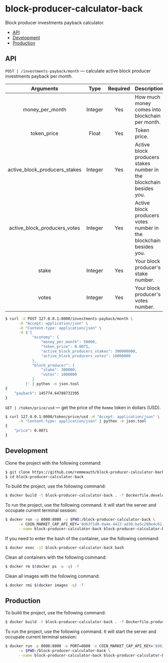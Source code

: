 # block-producer-calculator-back

Block producer investments payback calculator.

  * [API](#api)
  * [Development](#development)
  * [Production](#production)

## API

`POST | /investments-payback/month` — calculate active block producer investments payback per month.

| Arguments                     | Type    | Required | Description                                                         |
| :---------------------------: | :-----: | :------: | ------------------------------------------------------------------- |
| money_per_month               | Integer | Yes      | How much money comes into blockchain per month.                     |
| token_price                   | Float   | Yes      | Token price.                                                        |
| active_block_producers_stakes | Integer | Yes      | Active block producers stakes number in the blockchain besides you. |
| active_block_producers_votes  | Integer | Yes      | Active block producers votes number in the blockchain besides you.  |
| stake                         | Integer | Yes      | Your block producer's stake number.                                 |
| votes                         | Integer | Yes      | Your block producer's votes number.                                 |

```bash
$ curl -X POST 127.0.0.1:8000/investments-payback/month \
      -H "Accept: application/json" \
      -H "Content-type: application/json" \
      -d $'{
            "economy": {
                "money_per_month": 50000,
                "token_price": 0.0071,
                "active_block_producers_stakes": 300000000,
                "active_block_producers_votes": 10000000
            },
            "block_producer": {
                "stake": 300000,
                "votes": 1000000
            }
         }' | python -m json.tool
{
    "payback": 145774.64788732395
}
```

`GET | /token/price/usd` — get the price of the `Remme` token in dollars (USD).

```bash
$ curl 127.0.0.1:8000/token/price/usd -H "Accept: application/json" \
      -H "Content-type: application/json" | python -m json.tool
{
    "price": 0.0071
}
```

## Development

Clone the project with the following command:

```bash
$ git clone https://github.com/remmeauth/block-producer-calculator-back.git
$ cd block-producer-calculator-back
```

To build the project, use the following command:

```bash
$ docker build -t block-producer-calculator-back . -f Dockerfile.development
```

To run the project, use the following command. It will start the server and occupate current terminal session:

```bash
$ docker run -p 8000:8000 -v $PWD:/block-producer-calculator-back \
      -e COIN_MARKET_CAP_API_KEY='8d63f1d0-da4e-4422-ad30-be5c298e4c01' \
      --name block-producer-calculator-back block-producer-calculator-back
```

If you need to enter the bash of the container, use the following command:

```bash
$ docker exec -it block-producer-calculator-back bash
```

Clean all containers with the following command:

```bash
$ docker rm $(docker ps -a -q) -f
```

Clean all images with the following command:

```bash
$ docker rmi $(docker images -q) -f
```

## Production

To build the project, use the following command:

```bash
$ docker build -t block-producer-calculator-back . -f Dockerfile.production
```

To run the project, use the following command. It will start the server and occupate current terminal session:

```bash
$ docker run -p 8000:8000 -e PORT=8000 -e COIN_MARKET_CAP_API_KEY='8d63f1d0-da4e-4422-ad30-be5c298e4c01' \
      -v $PWD:/block-producer-calculator-back \
      --name block-producer-calculator-back block-producer-calculator-back
```
